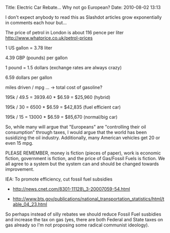 Title: Electric Car Rebate... Why not go European?
Date: 2010-08-02 13:13

I don't expect anybody to read this as Slashdot articles grow
exponentially in comments each hour but...

The price of petrol in London is about 116 pence per liter
<http://www.whatprice.co.uk/petrol-prices>

1 US gallon = 3.78 liter  

4.39 GBP (pounds) per gallon  

1 pound = 1.5 dollars (exchange rates are always crazy)  

6.59 dollars per gallon


miles driven / mpg ... -> total cost of gasoline?  

195k / 49.5 = 3939.40 * $6.59 = $25,960 (hybrid)  

195k / 30 = 6500 * $6.59 = $42,835 (fuel efficient car)  

195k / 15 = 13000 * $6.59 = $85,670 (normal/big car)

So, while many will argue that "Europeans" are "controlling their oil consumption" through taxes, I would argue that the world has been
susidizing the oil industry. Additionally, many American vehicles get 20 or even 15 mpg.

PLEASE REMEMBER, money is fiction (pieces of paper), work is economic
fiction, government is fiction, and the price of Gas/Fossil Fuels is
fiction. We all agree to a system but the system can and should be
changed towards improvement.

IEA: To promote efficiency, cut fossil fuel subsidies

- <http://news.cnet.com/8301-11128\_3-20007059-54.html>

- <http://www.bts.gov/publications/national_transportation_statistics/html/table_04_23.html>

So perhaps instead of silly rebates we should reduce Fossil Fuel
susbidies and increase the tax on gas (yes, there are both Federal and
State taxes on gas already so I'm not proposing some radical communist
ideology).